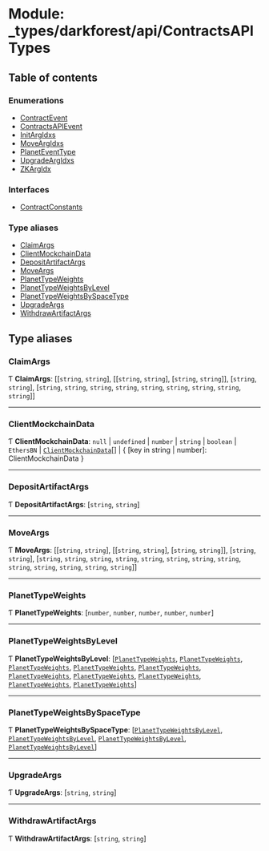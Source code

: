 # Module: \_types/darkforest/api/ContractsAPITypes

## Table of contents

### Enumerations

- [ContractEvent](../enums/types_darkforest_api_ContractsAPITypes.ContractEvent.md)
- [ContractsAPIEvent](../enums/types_darkforest_api_ContractsAPITypes.ContractsAPIEvent.md)
- [InitArgIdxs](../enums/types_darkforest_api_ContractsAPITypes.InitArgIdxs.md)
- [MoveArgIdxs](../enums/types_darkforest_api_ContractsAPITypes.MoveArgIdxs.md)
- [PlanetEventType](../enums/types_darkforest_api_ContractsAPITypes.PlanetEventType.md)
- [UpgradeArgIdxs](../enums/types_darkforest_api_ContractsAPITypes.UpgradeArgIdxs.md)
- [ZKArgIdx](../enums/types_darkforest_api_ContractsAPITypes.ZKArgIdx.md)

### Interfaces

- [ContractConstants](../interfaces/types_darkforest_api_ContractsAPITypes.ContractConstants.md)

### Type aliases

- [ClaimArgs](types_darkforest_api_ContractsAPITypes.md#claimargs)
- [ClientMockchainData](types_darkforest_api_ContractsAPITypes.md#clientmockchaindata)
- [DepositArtifactArgs](types_darkforest_api_ContractsAPITypes.md#depositartifactargs)
- [MoveArgs](types_darkforest_api_ContractsAPITypes.md#moveargs)
- [PlanetTypeWeights](types_darkforest_api_ContractsAPITypes.md#planettypeweights)
- [PlanetTypeWeightsByLevel](types_darkforest_api_ContractsAPITypes.md#planettypeweightsbylevel)
- [PlanetTypeWeightsBySpaceType](types_darkforest_api_ContractsAPITypes.md#planettypeweightsbyspacetype)
- [UpgradeArgs](types_darkforest_api_ContractsAPITypes.md#upgradeargs)
- [WithdrawArtifactArgs](types_darkforest_api_ContractsAPITypes.md#withdrawartifactargs)

## Type aliases

### ClaimArgs

Ƭ **ClaimArgs**: [[`string`, `string`], [[`string`, `string`], [`string`, `string`]], [`string`, `string`], [`string`, `string`, `string`, `string`, `string`, `string`, `string`, `string`, `string`]]

---

### ClientMockchainData

Ƭ **ClientMockchainData**: `null` \| `undefined` \| `number` \| `string` \| `boolean` \| `EthersBN` \| [`ClientMockchainData`](types_darkforest_api_ContractsAPITypes.md#clientmockchaindata)[] \| { [key in string \| number]: ClientMockchainData }

---

### DepositArtifactArgs

Ƭ **DepositArtifactArgs**: [`string`, `string`]

---

### MoveArgs

Ƭ **MoveArgs**: [[`string`, `string`], [[`string`, `string`], [`string`, `string`]], [`string`, `string`], [`string`, `string`, `string`, `string`, `string`, `string`, `string`, `string`, `string`, `string`, `string`, `string`, `string`]]

---

### PlanetTypeWeights

Ƭ **PlanetTypeWeights**: [`number`, `number`, `number`, `number`, `number`]

---

### PlanetTypeWeightsByLevel

Ƭ **PlanetTypeWeightsByLevel**: [[`PlanetTypeWeights`](types_darkforest_api_ContractsAPITypes.md#planettypeweights), [`PlanetTypeWeights`](types_darkforest_api_ContractsAPITypes.md#planettypeweights), [`PlanetTypeWeights`](types_darkforest_api_ContractsAPITypes.md#planettypeweights), [`PlanetTypeWeights`](types_darkforest_api_ContractsAPITypes.md#planettypeweights), [`PlanetTypeWeights`](types_darkforest_api_ContractsAPITypes.md#planettypeweights), [`PlanetTypeWeights`](types_darkforest_api_ContractsAPITypes.md#planettypeweights), [`PlanetTypeWeights`](types_darkforest_api_ContractsAPITypes.md#planettypeweights), [`PlanetTypeWeights`](types_darkforest_api_ContractsAPITypes.md#planettypeweights), [`PlanetTypeWeights`](types_darkforest_api_ContractsAPITypes.md#planettypeweights), [`PlanetTypeWeights`](types_darkforest_api_ContractsAPITypes.md#planettypeweights)]

---

### PlanetTypeWeightsBySpaceType

Ƭ **PlanetTypeWeightsBySpaceType**: [[`PlanetTypeWeightsByLevel`](types_darkforest_api_ContractsAPITypes.md#planettypeweightsbylevel), [`PlanetTypeWeightsByLevel`](types_darkforest_api_ContractsAPITypes.md#planettypeweightsbylevel), [`PlanetTypeWeightsByLevel`](types_darkforest_api_ContractsAPITypes.md#planettypeweightsbylevel), [`PlanetTypeWeightsByLevel`](types_darkforest_api_ContractsAPITypes.md#planettypeweightsbylevel)]

---

### UpgradeArgs

Ƭ **UpgradeArgs**: [`string`, `string`]

---

### WithdrawArtifactArgs

Ƭ **WithdrawArtifactArgs**: [`string`, `string`]
